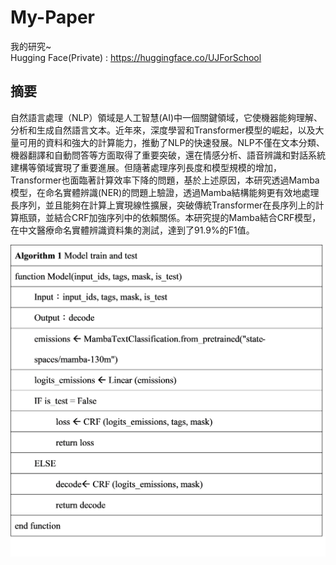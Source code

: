 # My-Paper
我的研究~ \
Hugging Face(Private) : https://huggingface.co/UJForSchool
## 摘要
自然語言處理（NLP）領域是人工智慧(AI)中一個關鍵領域，它使機器能夠理解、分析和生成自然語言文本。近年來，深度學習和Transformer模型的崛起，以及大量可用的資料和強大的計算能力，推動了NLP的快速發展。NLP不僅在文本分類、機器翻譯和自動問答等方面取得了重要突破，還在情感分析、語音辨識和對話系統建構等領域實現了重要進展。但隨著處理序列長度和模型規模的增加，Transformer也面臨著計算效率下降的問題，基於上述原因，本研究透過Mamba模型，在命名實體辨識(NER)的問題上驗證，透過Mamba結構能夠更有效地處理長序列，並且能夠在計算上實現線性擴展，突破傳統Transformer在長序列上的計算瓶頸，並結合CRF加強序列中的依賴關係。本研究提的Mamba結合CRF模型，在中文醫療命名實體辨識資料集的測試，達到了91.9%的F1值。

![image](https://github.com/arcaea/My-Paper/blob/main/Pic/Algorithm%201.png)
